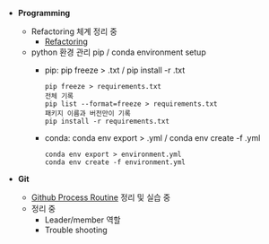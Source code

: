 - **Programming**
    - Refactoring 체계 정리 중
        - [Refactoring](https://www.notion.so/Refactoring-12f596a3652f80d184fbeaff6e292cff?pvs=21)
    - python 환경 관리 pip / conda environment setup
        - pip: pip freeze > .txt / pip install -r .txt
            
            ```
            pip freeze > requirements.txt
            전체 기록
            pip list --format=freeze > requirements.txt
            패키지 이름과 버전만이 기록
            pip install -r requirements.txt
            ```
            
        - conda: conda env  export > .yml / conda env create -f .yml
            
            ```
            conda env export > environment.yml
            conda env create -f environment.yml
            ```
            
- **Git**
    - [Github Process Routine](https://www.notion.so/Github-Process-Routine-12f596a3652f80cd9b09dcecc39721d7?pvs=21) 정리 및 실습 중
    - 정리 중
        - Leader/member 역할
        - Trouble shooting